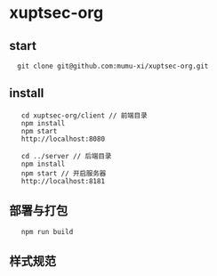 # xuptsec-org
 ## start
 ```
   git clone git@github.com:mumu-xi/xuptsec-org.git
 ```
## install
```
   cd xuptsec-org/client // 前端目录
   npm install
   npm start
   http://localhost:8080

   cd ../server // 后端目录
   npm install
   npm start // 开启服务器
   http://localhost:8181

```
## 部署与打包
```
   npm run build
```
## 样式规范


